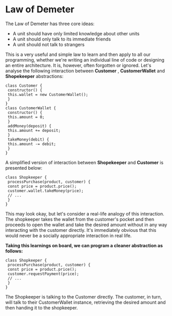 # Law of Demeter

The Law of Demeter has three core ideas:

- A unit should have only limited knowledge about other units
- A unit should only talk to its immediate friends
- A unit should not talk to strangers

This is a very useful and simple law to learn and then apply to all our programming, whether we're writing an individual line of code or designing an entire architecture. It is, however, often forgotten or ignored. Let's analyse the following interaction between **Customer** , **CustomerWallet** and **Shopekeeper** abstractions:

```
class Customer {
 constructor() {
 this.wallet = new CustomerWallet();
 }
}
class CustomerWallet {
 constructor() {
 this.amount = 0;
 }
 addMoney(deposit) {
 this.amount += deposit;
 }
 takeMoney(debit) {
 this.amount -= debit;
 }
}
```

A simplified version of interaction between **Shopekeeper** and **Customer** is presented below:

```
class Shopkeeper {
 processPurchase(product, customer) {
 const price = product.price();
 customer.wallet.takeMoney(price);
 // ...
 }
}

```

This may look okay, but let's consider a real-life analogy of this interaction. The shopkeeper takes the wallet from the customer's pocket and then proceeds to open the wallet and take the desired amount without in any way interacting with the customer directly. It's immediately obvious that this would never be a socially appropriate interaction in real life.

**Taking this learnings on board, we can program a cleaner abstraction as follows:**

```
class Shopkeeper {
 processPurchase(product, customer) {
 const price = product.price();
 customer.requestPayment(price);
 // ...
 }
}

```

The Shopkeeper is talking to the Customer directly. The customer, in turn, will talk to their CustomerWallet instance, retrieving the desired amount and then handing it to the shopkeeper.
